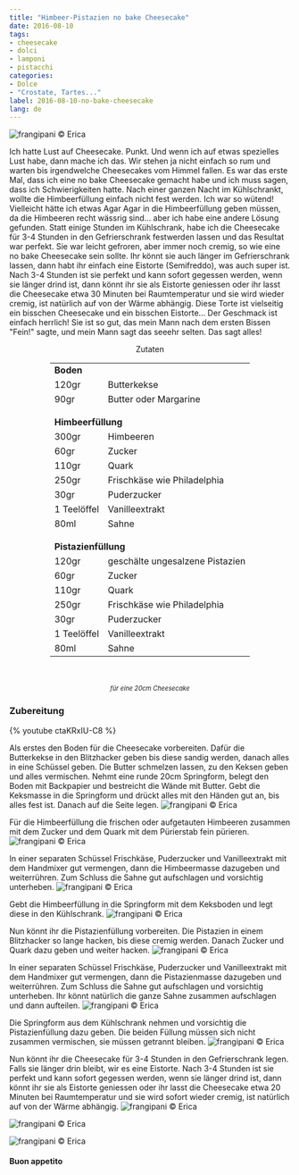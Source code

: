```yaml
---
title: "Himbeer-Pistazien no bake Cheesecake"
date: 2016-08-10
tags:
- cheesecake
- dolci
- lamponi
- pistacchi
categories:
- Dolce
- "Crostate, Tartes..."
label: 2016-08-10-no-bake-cheesecake
lang: de
---
```

![](../2016-08-10-no-bake-cheesecake-ai-lamponi-e-pistacchi/header.jpg "frangipani © Erica")

Ich hatte Lust auf Cheesecake. Punkt. Und wenn ich auf etwas spezielles Lust habe, dann mache ich das. Wir stehen ja nicht einfach so rum und warten bis irgendwelche Cheesecakes vom Himmel fallen. Es war das erste Mal, dass ich eine no bake Cheesecake gemacht habe und ich muss sagen, dass ich Schwierigkeiten hatte. Nach einer ganzen Nacht im Kühlschrankt, wollte die Himbeerfüllung einfach nicht fest werden. Ich war so wütend! Vielleicht hätte ich etwas Agar Agar in die Himbeerfüllung geben müssen, da die Himbeeren recht wässrig sind... aber ich habe eine andere Lösung gefunden. Statt einige Stunden im Kühlschrank, habe ich die Cheesecake für 3-4 Stunden in den Gefrierschrank festwerden lassen und das Resultat war perfekt. Sie war leicht gefroren, aber immer noch cremig, so wie eine no bake Cheesecake sein sollte. Ihr könnt sie auch länger im Gefrierschrank lassen, dann habt ihr einfach eine Eistorte (Semifreddo), was auch super ist. Nach 3-4 Stunden ist sie perfekt und kann sofort gegessen werden, wenn sie länger drind ist, dann könnt ihr sie als Eistorte geniessen oder ihr lasst die Cheesecake etwa 30 Minuten bei Raumtemperatur und sie wird wieder cremig, ist natürlich auf von der Wärme abhängig. Diese Torte ist vielseitig ein bisschen Cheesecake und ein bisschen Eistorte... Der Geschmack ist einfach herrlich! Sie ist so gut, das mein Mann nach dem ersten Bissen "Fein!" sagte, und mein Mann sagt das seeehr selten. Das sagt alles!

<div id="wrapper" style="text-align: center">
  <div id="yourdiv" style="display: inline-block;">
    <div class="ingredients">
      <div class="ingredients-title">Zutaten</div>
      <table>
        <tbody>
          <tr>
            <td colspan="2"><b>Boden</b></td>
          </tr>
          <tr>
            <td>120gr</td>
            <td>Butterkekse</td>
          </tr>
          <tr>
            <td>90gr</td>
            <td>Butter oder Margarine</td>
          </tr>
          <tr style="height: 15px;"></tr>
          <tr>          
            <td colspan="2"><b>Himbeerfüllung</b></td>
          </tr>      
          <tr>
            <td>300gr</td>
            <td>Himbeeren</td>
          </tr>
          <tr>
            <td>60gr</td>
            <td>Zucker</td>
          </tr>
          <tr>
            <td>110gr</td>
            <td>Quark</td>
          </tr>
          <tr>
            <td>250gr</td>
            <td>Frischkäse wie Philadelphia</td>
          </tr>
          <tr>
            <td>30gr</td>
            <td>Puderzucker</td>
          </tr>
          <tr>
            <td>1 Teelöffel</td>
            <td>Vanilleextrakt</td>
          </tr>
          <tr>
            <td>80ml</td>
            <td>Sahne</td>
          </tr>
          <tr style="height: 15px;"></tr>
          <tr>          
            <td colspan="2"><b>Pistazienfüllung</b></td>
          </tr>      
          <tr>
            <td>120gr</td>
            <td>geschälte ungesalzene Pistazien</td>
          </tr>
          <tr>
            <td>60gr</td>
            <td>Zucker</td>
          </tr>
          <tr>
            <td>110gr</td>
            <td>Quark</td>
          </tr>
          <tr>
            <td>250gr</td>
            <td>Frischkäse wie Philadelphia</td>
          </tr>
          <tr>
            <td>30gr</td>
            <td>Puderzucker</td>
          </tr>
          <tr>
            <td>1 Teelöffel</td>
            <td>Vanilleextrakt</td>
          </tr>
          <tr>
            <td>80ml</td>
            <td>Sahne</td>     
          </tr>
        </tbody>
      </table>
      <br></br>
      <i class="pull-right" style="font-size: 80%;">für eine 20cm Cheesecake</i>
    </div>
  </div>
</div>


<h3>
  <font color="grey">
    <i class="fa-solid fa-gears"></i>
  </font> Zubereitung
</h3>

{% youtube ctaKRxIU-C8 %}

Als erstes den Boden für die Cheesecake vorbereiten. Dafür die Butterkekse in den Blitzhacker geben bis diese sandig werden, danach alles in eine Schüssel geben. Die Butter schmelzen lassen, zu den Keksen geben und alles vermischen. Nehmt eine runde 20cm Springform, belegt den Boden mit Backpapier und bestreicht die Wände mit Butter. Gebt die Keksmasse in die Springform und drückt alles mit den Händen gut an, bis alles fest ist. Danach auf die Seite legen.
![](../2016-08-10-no-bake-cheesecake-ai-lamponi-e-pistacchi/base.jpg "frangipani © Erica")

Für die Himbeerfüllung die frischen oder aufgetauten Himbeeren zusammen mit dem Zucker und dem Quark mit dem Pürierstab fein pürieren.
![](../2016-08-10-no-bake-cheesecake-ai-lamponi-e-pistacchi/lamponi.jpg "frangipani © Erica")

In einer separaten Schüssel Frischkäse, Puderzucker und Vanilleextrakt mit dem Handmixer gut vermengen, dann die Himbeermasse dazugeben und weiterrühren. Zum Schluss die Sahne gut aufschlagen und vorsichtig unterheben.
![](../2016-08-10-no-bake-cheesecake-ai-lamponi-e-pistacchi/compostolamponi.jpg "frangipani © Erica")

Gebt die Himbeerfüllung in die Springform mit dem Keksboden und legt diese in den Kühlschrank.
![](../2016-08-10-no-bake-cheesecake-ai-lamponi-e-pistacchi/teglia1.jpg "frangipani © Erica")

Nun könnt ihr die Pistazienfüllung vorbereiten. Die Pistazien in einem Blitzhacker so lange hacken, bis diese cremig werden. Danach Zucker und Quark dazu geben und weiter hacken.
![](../2016-08-10-no-bake-cheesecake-ai-lamponi-e-pistacchi/pistacchi.jpg "frangipani © Erica")

In einer separaten Schüssel Frischkäse, Puderzucker und Vanilleextrakt mit dem Handmixer gut vermengen, dann die Pistazienmasse dazugeben und weiterrühren. Zum Schluss die Sahne gut aufschlagen und vorsichtig unterheben. Ihr könnt natürlich die ganze Sahne zusammen aufschlagen und dann aufteilen.
![](../2016-08-10-no-bake-cheesecake-ai-lamponi-e-pistacchi/compostopistacchi.jpg "frangipani © Erica")

Die Springform aus dem Kühlschrank nehmen und vorsichtig die Pistazienfüllung dazu geben. Die beiden Füllung müssen sich nicht zusammen vermischen, sie müssen getrannt bleiben.
![](../2016-08-10-no-bake-cheesecake-ai-lamponi-e-pistacchi/teglia2.jpg "frangipani © Erica")

Nun könnt ihr die Cheesecake für 3-4 Stunden in den Gefrierschrank legen. Falls sie länger drin bleibt, wir es eine Eistorte. Nach 3-4 Stunden ist sie perfekt und kann sofort gegessen werden, wenn sie länger drind ist, dann könnt ihr sie als Eistorte geniessen oder ihr lasst die Cheesecake etwa 20 Minuten bei Raumtemperatur und sie wird sofort wieder cremig, ist natürlich auf von der Wärme abhängig.
![](../2016-08-10-no-bake-cheesecake-ai-lamponi-e-pistacchi/risultato1.jpg "frangipani © Erica")

![](../2016-08-10-no-bake-cheesecake-ai-lamponi-e-pistacchi/risultato2.jpg "frangipani © Erica")

![](../2016-08-10-no-bake-cheesecake-ai-lamponi-e-pistacchi/risultato3.jpg "frangipani © Erica")

<h4>Buon appetito
  <font color="red">
    <i class="fa-regular fa-face-smile"></i>
  </font>
</h4>
